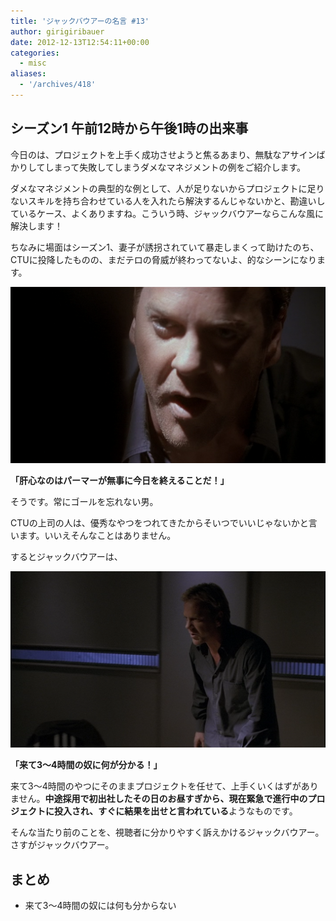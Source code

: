 ```yaml
---
title: 'ジャックバウアーの名言 #13'
author: girigiribauer
date: 2012-12-13T12:54:11+00:00
categories:
  - misc
aliases:
  - '/archives/418'
---
```

## シーズン1 午前12時から午後1時の出来事

今日のは、プロジェクトを上手く成功させようと焦るあまり、無駄なアサインばかりしてしまって失敗してしまうダメなマネジメントの例をご紹介します。

ダメなマネジメントの典型的な例として、人が足りないからプロジェクトに足りないスキルを持ち合わせている人を入れたら解決するんじゃないかと、勘違いしているケース、よくありますね。こういう時、ジャックバウアーならこんな風に解決します！

ちなみに場面はシーズン1、妻子が誘拐されていて暴走しまくって助けたのち、CTUに投降したものの、まだテロの脅威が終わってないよ、的なシーンになります。

![「肝心なのはパーマーが無事に今日を終えることだ！」][1]

**「肝心なのはパーマーが無事に今日を終えることだ！」**

そうです。常にゴールを忘れない男。

CTUの上司の人は、優秀なやつをつれてきたからそいつでいいじゃないかと言います。いいえそんなことはありません。

するとジャックバウアーは、

![「来て3〜4時間の奴に何が分かる！」][2]

**「来て3〜4時間の奴に何が分かる！」**

来て3〜4時間のやつにそのままプロジェクトを任せて、上手くいくはずがありません。**中途採用で初出社したその日のお昼すぎから、現在緊急で進行中のプロジェクトに投入され、すぐに結果を出せと言われている**ようなものです。

そんな当たり前のことを、視聴者に分かりやすく訴えかけるジャックバウアー。さすがジャックバウアー。

## まとめ

  * 来て3〜4時間の奴には何も分からない

 [1]: /img/2012/12/24advent13-012.png
 [2]: /img/2012/12/24advent13-022.png

